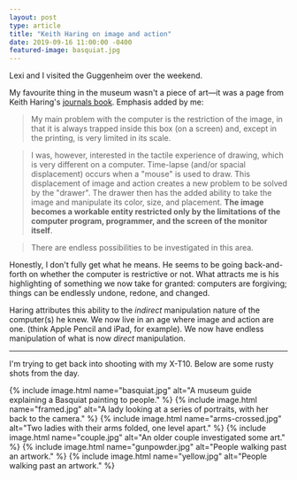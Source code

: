 ```yaml
---
layout: post
type: article
title: "Keith Haring on image and action"
date: 2019-09-16 11:00:00 -0400
featured-image: basquiat.jpg
---
```


Lexi and I visited the Guggenheim over the weekend.

My favourite thing in the museum wasn't a piece of art—it was a page from Keith Haring's [journals book](http://www.haring.com/!/archives/journals). Emphasis added by me:

> My main problem with the computer is the restriction of the image, in that it is always trapped inside this box (on a screen) and, except in the printing, is very limited in its scale.

> I was, however, interested in the tactile experience of drawing, which is very different on a computer. Time-lapse (and/or spacial displacement) occurs when a "mouse" is used to draw. This displacement of image and action creates a new problem to be solved by the "drawer". The drawer then has the added ability to take the image and manipulate its color, size, and placement. **The image becomes a workable entity restricted only by the limitations of the computer program, programmer, and the screen of the monitor itself**.

> There are endless possibilities to be investigated in this area.

Honestly, I don't fully get what he means. He seems to be going back-and-forth on whether the computer is restrictive or not. What attracts me is his highlighting of something we now take for granted: computers are forgiving; things can be endlessly undone, redone, and changed.

Haring attributes this ability to the _indirect_ manipulation nature of the computer(s) he knew. We now live in an age where image and action are one. (think Apple Pencil and iPad, for example). We now have endless manipulation of what is now _direct_ manipulation.

---

I'm trying to get back into shooting with my X-T10. Below are some rusty shots from the day.

{% include image.html name="basquiat.jpg" alt="A museum guide explaining a Basquiat painting to people." %}
{% include image.html name="framed.jpg" alt="A lady looking at a series of portraits, with her back to the camera." %}
{% include image.html name="arms-crossed.jpg" alt="Two ladies with their arms folded, one level apart." %}
{% include image.html name="couple.jpg" alt="An older couple investigated some art." %}
{% include image.html name="gunpowder.jpg" alt="People walking past an artwork." %}
{% include image.html name="yellow.jpg" alt="People walking past an artwork." %}